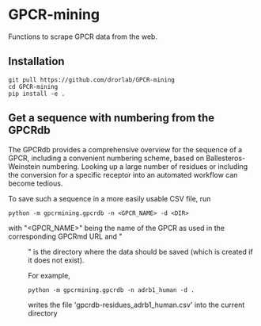 # GPCR-mining
Functions to scrape GPCR data from the web.

## Installation

    git pull https://github.com/drorlab/GPCR-mining
    cd GPCR-mining
    pip install -e .

## Get a sequence with numbering from the GPCRdb

The GPCRdb provides a comprehensive overview for the sequence of a GPCR, including a convenient numbering scheme, based on Ballesteros-Weinstein numbering.
Looking up a large number of residues or including the conversion for a specific receptor into an automated workflow can become tedious.

To save such a sequence in a more easily usable CSV file, run

    python -m gpcrmining.gpcrdb -n <GPCR_NAME> -d <DIR>

with "<GPCR_NAME>" being the name of the GPCR as used in the corresponding GPCRmd URL and "<DIR>" is the directory where the data should be saved (which is created if it does not exist).

For example,

    python -m gpcrmining.gpcrdb -n adrb1_human -d .

writes the file 'gpcrdb-residues_adrb1_human.csv' into the current directory


